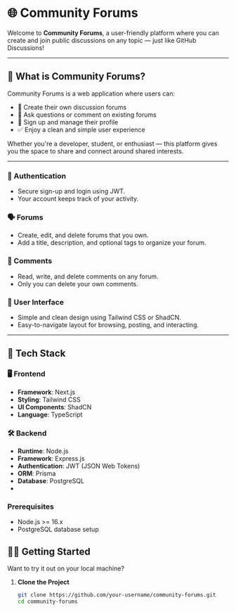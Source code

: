# 🌐 Community Forums

Welcome to **Community Forums**, a user-friendly platform where you can create and join public discussions on any topic — just like GitHub Discussions!

---

## 📖 What is Community Forums?

Community Forums is a web application where users can:
- 📌 Create their own discussion forums
- 💬 Ask questions or comment on existing forums
- 👤 Sign up and manage their profile
- ✅ Enjoy a clean and simple user experience

Whether you're a developer, student, or enthusiast — this platform gives you the space to share and connect around shared interests.

---

### 🔐 Authentication
- Secure sign-up and login using JWT.
- Your account keeps track of your activity.

### 🗣️ Forums
- Create, edit, and delete forums that you own.
- Add a title, description, and optional tags to organize your forum.

### 💬 Comments
- Read, write, and delete comments on any forum.
- Only you can delete your own comments.

### 🎨 User Interface
- Simple and clean design using Tailwind CSS or ShadCN.
- Easy-to-navigate layout for browsing, posting, and interacting.

---

## 🔧 Tech Stack

### 🖥️ Frontend
- **Framework**: Next.js
- **Styling**: Tailwind CSS
- **UI Components**: ShadCN
- **Language**: TypeScript

### 🛠️ Backend
- **Runtime**: Node.js
- **Framework**: Express.js
- **Authentication**: JWT (JSON Web Tokens)
- **ORM**: Prisma
- **Database**: PostgreSQL
- 
### Prerequisites
- Node.js >= 16.x
- PostgreSQL database setup

## 🧑‍💻 Getting Started
Want to try it out on your local machine?

1. **Clone the Project**
   ```bash
   git clone https://github.com/your-username/community-forums.git
   cd community-forums
